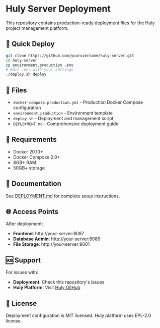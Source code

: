 # Huly Server Deployment

This repository contains production-ready deployment files for the Huly project management platform.

## 🚀 Quick Deploy

```bash
git clone https://github.com/yourusername/huly-server.git
cd huly-server
cp environment.production .env
# Edit .env with your settings
./deploy.sh deploy
```

## 📁 Files

- `docker-compose.production.yml` - Production Docker Compose configuration
- `environment.production` - Environment template
- `deploy.sh` - Deployment and management script
- `DEPLOYMENT.md` - Comprehensive deployment guide

## 🔧 Requirements

- Docker 20.10+
- Docker Compose 2.0+
- 8GB+ RAM
- 50GB+ storage

## 📖 Documentation

See [DEPLOYMENT.md](DEPLOYMENT.md) for complete setup instructions.

## 🌐 Access Points

After deployment:
- **Frontend**: http://your-server:8087
- **Database Admin**: http://your-server:8089
- **File Storage**: http://your-server:9001

## 🆘 Support

For issues with:
- **Deployment**: Check this repository's issues
- **Huly Platform**: Visit [Huly GitHub](https://github.com/hcengineering/platform)

## 📄 License

Deployment configuration is MIT licensed. Huly platform uses EPL-2.0 license.

